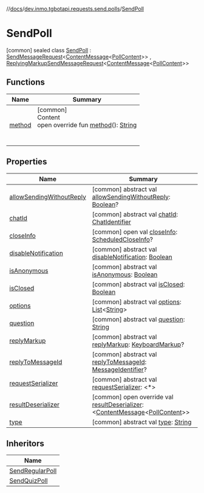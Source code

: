 //[docs](../../../index.md)/[dev.inmo.tgbotapi.requests.send.polls](../index.md)/[SendPoll](index.md)



# SendPoll  
 [common] sealed class [SendPoll](index.md) : [SendMessageRequest](../../dev.inmo.tgbotapi.requests.send.abstracts/-send-message-request/index.md)<[ContentMessage](../../dev.inmo.tgbotapi.types.message.abstracts/-content-message/index.md)<[PollContent](../../dev.inmo.tgbotapi.types.message.content/-poll-content/index.md)>> , [ReplyingMarkupSendMessageRequest](../../dev.inmo.tgbotapi.requests.send.abstracts/-replying-markup-send-message-request/index.md)<[ContentMessage](../../dev.inmo.tgbotapi.types.message.abstracts/-content-message/index.md)<[PollContent](../../dev.inmo.tgbotapi.types.message.content/-poll-content/index.md)>>    


## Functions  
  
|  Name |  Summary | 
|---|---|
| <a name="dev.inmo.tgbotapi.requests.send.polls/SendPoll/method/#/PointingToDeclaration/"></a>[method](method.md)| <a name="dev.inmo.tgbotapi.requests.send.polls/SendPoll/method/#/PointingToDeclaration/"></a>[common]  <br>Content  <br>open override fun [method](method.md)(): [String](https://kotlinlang.org/api/latest/jvm/stdlib/kotlin/-string/index.html)  <br><br><br>|


## Properties  
  
|  Name |  Summary | 
|---|---|
| <a name="dev.inmo.tgbotapi.requests.send.polls/SendPoll/allowSendingWithoutReply/#/PointingToDeclaration/"></a>[allowSendingWithoutReply](index.md#%5Bdev.inmo.tgbotapi.requests.send.polls%2FSendPoll%2FallowSendingWithoutReply%2F%23%2FPointingToDeclaration%2F%5D%2FProperties%2F625018081)| <a name="dev.inmo.tgbotapi.requests.send.polls/SendPoll/allowSendingWithoutReply/#/PointingToDeclaration/"></a> [common] abstract val [allowSendingWithoutReply](index.md#%5Bdev.inmo.tgbotapi.requests.send.polls%2FSendPoll%2FallowSendingWithoutReply%2F%23%2FPointingToDeclaration%2F%5D%2FProperties%2F625018081): [Boolean](https://kotlinlang.org/api/latest/jvm/stdlib/kotlin/-boolean/index.html)?   <br>|
| <a name="dev.inmo.tgbotapi.requests.send.polls/SendPoll/chatId/#/PointingToDeclaration/"></a>[chatId](index.md#%5Bdev.inmo.tgbotapi.requests.send.polls%2FSendPoll%2FchatId%2F%23%2FPointingToDeclaration%2F%5D%2FProperties%2F625018081)| <a name="dev.inmo.tgbotapi.requests.send.polls/SendPoll/chatId/#/PointingToDeclaration/"></a> [common] abstract val [chatId](index.md#%5Bdev.inmo.tgbotapi.requests.send.polls%2FSendPoll%2FchatId%2F%23%2FPointingToDeclaration%2F%5D%2FProperties%2F625018081): [ChatIdentifier](../../dev.inmo.tgbotapi.types/-chat-identifier/index.md)   <br>|
| <a name="dev.inmo.tgbotapi.requests.send.polls/SendPoll/closeInfo/#/PointingToDeclaration/"></a>[closeInfo](close-info.md)| <a name="dev.inmo.tgbotapi.requests.send.polls/SendPoll/closeInfo/#/PointingToDeclaration/"></a> [common] open val [closeInfo](close-info.md): [ScheduledCloseInfo](../../dev.inmo.tgbotapi.types.polls/-scheduled-close-info/index.md)?   <br>|
| <a name="dev.inmo.tgbotapi.requests.send.polls/SendPoll/disableNotification/#/PointingToDeclaration/"></a>[disableNotification](index.md#%5Bdev.inmo.tgbotapi.requests.send.polls%2FSendPoll%2FdisableNotification%2F%23%2FPointingToDeclaration%2F%5D%2FProperties%2F625018081)| <a name="dev.inmo.tgbotapi.requests.send.polls/SendPoll/disableNotification/#/PointingToDeclaration/"></a> [common] abstract val [disableNotification](index.md#%5Bdev.inmo.tgbotapi.requests.send.polls%2FSendPoll%2FdisableNotification%2F%23%2FPointingToDeclaration%2F%5D%2FProperties%2F625018081): [Boolean](https://kotlinlang.org/api/latest/jvm/stdlib/kotlin/-boolean/index.html)   <br>|
| <a name="dev.inmo.tgbotapi.requests.send.polls/SendPoll/isAnonymous/#/PointingToDeclaration/"></a>[isAnonymous](is-anonymous.md)| <a name="dev.inmo.tgbotapi.requests.send.polls/SendPoll/isAnonymous/#/PointingToDeclaration/"></a> [common] abstract val [isAnonymous](is-anonymous.md): [Boolean](https://kotlinlang.org/api/latest/jvm/stdlib/kotlin/-boolean/index.html)   <br>|
| <a name="dev.inmo.tgbotapi.requests.send.polls/SendPoll/isClosed/#/PointingToDeclaration/"></a>[isClosed](is-closed.md)| <a name="dev.inmo.tgbotapi.requests.send.polls/SendPoll/isClosed/#/PointingToDeclaration/"></a> [common] abstract val [isClosed](is-closed.md): [Boolean](https://kotlinlang.org/api/latest/jvm/stdlib/kotlin/-boolean/index.html)   <br>|
| <a name="dev.inmo.tgbotapi.requests.send.polls/SendPoll/options/#/PointingToDeclaration/"></a>[options](options.md)| <a name="dev.inmo.tgbotapi.requests.send.polls/SendPoll/options/#/PointingToDeclaration/"></a> [common] abstract val [options](options.md): [List](https://kotlinlang.org/api/latest/jvm/stdlib/kotlin.collections/-list/index.html)<[String](https://kotlinlang.org/api/latest/jvm/stdlib/kotlin/-string/index.html)>   <br>|
| <a name="dev.inmo.tgbotapi.requests.send.polls/SendPoll/question/#/PointingToDeclaration/"></a>[question](question.md)| <a name="dev.inmo.tgbotapi.requests.send.polls/SendPoll/question/#/PointingToDeclaration/"></a> [common] abstract val [question](question.md): [String](https://kotlinlang.org/api/latest/jvm/stdlib/kotlin/-string/index.html)   <br>|
| <a name="dev.inmo.tgbotapi.requests.send.polls/SendPoll/replyMarkup/#/PointingToDeclaration/"></a>[replyMarkup](index.md#%5Bdev.inmo.tgbotapi.requests.send.polls%2FSendPoll%2FreplyMarkup%2F%23%2FPointingToDeclaration%2F%5D%2FProperties%2F625018081)| <a name="dev.inmo.tgbotapi.requests.send.polls/SendPoll/replyMarkup/#/PointingToDeclaration/"></a> [common] abstract val [replyMarkup](index.md#%5Bdev.inmo.tgbotapi.requests.send.polls%2FSendPoll%2FreplyMarkup%2F%23%2FPointingToDeclaration%2F%5D%2FProperties%2F625018081): [KeyboardMarkup](../../dev.inmo.tgbotapi.types.buttons/-keyboard-markup/index.md)?   <br>|
| <a name="dev.inmo.tgbotapi.requests.send.polls/SendPoll/replyToMessageId/#/PointingToDeclaration/"></a>[replyToMessageId](index.md#%5Bdev.inmo.tgbotapi.requests.send.polls%2FSendPoll%2FreplyToMessageId%2F%23%2FPointingToDeclaration%2F%5D%2FProperties%2F625018081)| <a name="dev.inmo.tgbotapi.requests.send.polls/SendPoll/replyToMessageId/#/PointingToDeclaration/"></a> [common] abstract val [replyToMessageId](index.md#%5Bdev.inmo.tgbotapi.requests.send.polls%2FSendPoll%2FreplyToMessageId%2F%23%2FPointingToDeclaration%2F%5D%2FProperties%2F625018081): [MessageIdentifier](../../dev.inmo.tgbotapi.types/index.md#%5Bdev.inmo.tgbotapi.types%2FMessageIdentifier%2F%2F%2FPointingToDeclaration%2F%5D%2FClasslikes%2F625018081)?   <br>|
| <a name="dev.inmo.tgbotapi.requests.send.polls/SendPoll/requestSerializer/#/PointingToDeclaration/"></a>[requestSerializer](index.md#%5Bdev.inmo.tgbotapi.requests.send.polls%2FSendPoll%2FrequestSerializer%2F%23%2FPointingToDeclaration%2F%5D%2FProperties%2F625018081)| <a name="dev.inmo.tgbotapi.requests.send.polls/SendPoll/requestSerializer/#/PointingToDeclaration/"></a> [common] abstract val [requestSerializer](index.md#%5Bdev.inmo.tgbotapi.requests.send.polls%2FSendPoll%2FrequestSerializer%2F%23%2FPointingToDeclaration%2F%5D%2FProperties%2F625018081): <*>   <br>|
| <a name="dev.inmo.tgbotapi.requests.send.polls/SendPoll/resultDeserializer/#/PointingToDeclaration/"></a>[resultDeserializer](result-deserializer.md)| <a name="dev.inmo.tgbotapi.requests.send.polls/SendPoll/resultDeserializer/#/PointingToDeclaration/"></a> [common] open override val [resultDeserializer](result-deserializer.md): <[ContentMessage](../../dev.inmo.tgbotapi.types.message.abstracts/-content-message/index.md)<[PollContent](../../dev.inmo.tgbotapi.types.message.content/-poll-content/index.md)>>   <br>|
| <a name="dev.inmo.tgbotapi.requests.send.polls/SendPoll/type/#/PointingToDeclaration/"></a>[type](type.md)| <a name="dev.inmo.tgbotapi.requests.send.polls/SendPoll/type/#/PointingToDeclaration/"></a> [common] abstract val [type](type.md): [String](https://kotlinlang.org/api/latest/jvm/stdlib/kotlin/-string/index.html)   <br>|


## Inheritors  
  
|  Name | 
|---|
| <a name="dev.inmo.tgbotapi.requests.send.polls/SendRegularPoll///PointingToDeclaration/"></a>[SendRegularPoll](../-send-regular-poll/index.md)|
| <a name="dev.inmo.tgbotapi.requests.send.polls/SendQuizPoll///PointingToDeclaration/"></a>[SendQuizPoll](../-send-quiz-poll/index.md)|

